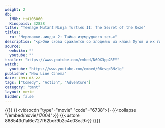 ```yaml
---
weight: 2
db:
  IMDb: tt0103060
  Kinopoisk: 32838
title: "Teenage Mutant Ninja Turtles II: The Secret of the Ooze"
titles: 
  ru: "Черепашки-ниндзя 2: Тайна изумрудного зелья"
description: "<p>Они снова сражаются со злодеями из клана Футов и их главарем Шредером. Благодаря Эйприл О'Нил, профессору Джордану Пери и разносчику пиццы Кено черепашкам удается остановить распространение мутирующего вещества мутагена и спасти жителей Нью-Йорка от страшных мутантов Токка и Разара.</p>"
source: 
  website: ""
  youtube: ""
trailer: "https://www.youtube.com/embed/N6OX3pp7BEY"
watch:
  youtube: "https://www.youtube.com/embed/06cvgqBNzlg"
publisher: "New Line Cinema"
date: 1991-03-22
tags: ["Comedy", "Action", "Adventure"]
category: "tmnt"
layout: movie
hidden: false
---
```

{{<players>}}
  {{<videocdn "type"="movie" "code"="6738">}}
  {{<collapse "/embed/movie/17004">}}
  {{<ustore 888543d1af6e727f62bc59b2c4c03ea9>}}
{{</players>}}
